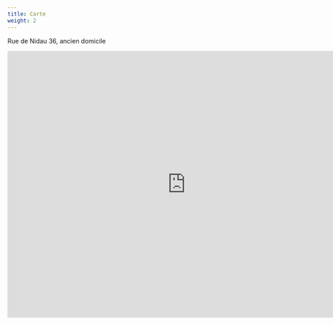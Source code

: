 ```yaml
---
title: Carte
weight: 2
---
```


Rue de Nidau 36, ancien domicile

<iframe src="https://www.google.com/maps/embed?pb=!1m18!1m12!1m3!1d106.8077982251998!2d7.247194851863717!3d47.13918521137294!2m3!1f270!2f39.32417015865219!3f0!3m2!1i1024!2i768!4f35!3m3!1m2!1s0x478e194d75537c07%3A0x4bef6527c5da2a2d!2sRue%20de%20Nidau%2036%2C%202502%20Bienne!5e1!3m2!1sfr!2sch!4v1618216065756!5m2!1sfr!2sch" width="800" height="600" style="border:0;" allowfullscreen="" loading="lazy"></iframe>